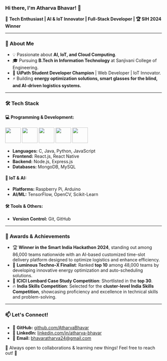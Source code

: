 ### Hi there, I'm Atharva  Bhavar! 👋

🚀 **Tech Enthusiast | AI & IoT Innovator | Full-Stack Developer | 🏆 SIH 2024 Winner**

---

### 🚀 About Me

- 💡 Passionate about **AI, IoT, and Cloud Computing**.
- 🎓 Pursuing **B.Tech in Information Technology** at Sanjivani College of Engineering.
- 💼 **UiPath Student Developer Champion** | Web Developer | IoT Innovator.
- ⚡ Building **energy optimization solutions, smart glasses for the blind, and AI-driven logistics systems.**

---

### 🛠️ Tech Stack

#### 💻 Programming & Development:
<p align="left">
  <img src="https://cdn.jsdelivr.net/gh/devicons/devicon/icons/react/react-original-wordmark.svg" width="50" height="50"/>
  <img src="https://cdn.jsdelivr.net/gh/devicons/devicon/icons/nodejs/nodejs-original-wordmark.svg" width="50" height="50"/>
  <img src="https://cdn.jsdelivr.net/gh/devicons/devicon/icons/java/java-original-wordmark.svg" width="50" height="50"/>
  <img src="https://cdn.jsdelivr.net/gh/devicons/devicon/icons/python/python-original-wordmark.svg" width="50" height="50"/>
  <img src="https://cdn.jsdelivr.net/gh/devicons/devicon/icons/c/c-original.svg" width="50" height="50"/>
</p>

- **Languages:** C, Java, Python, JavaScript
- **Frontend:** React.js, React Native
- **Backend:** Node.js, Express.js
- **Databases:** MongoDB, MySQL

#### 📡 IoT & AI:
- **Platforms:** Raspberry Pi, Arduino
- **AI/ML:** TensorFlow, OpenCV, Scikit-Learn


#### 🛠️ Tools & Others:
- **Version Control:** Git, GitHub
---


### 🏅 Awards & Achievements

- 🏆 **Winner in the Smart India Hackathon 2024**, standing out among 86,000 teams nationwide with an AI-based customized time-slot delivery platform designed to optimize logistics and enhance efficiency.
- 🌟 **Luminous Techno-X Finalist**: Ranked **top 10** among 48,000 teams by developing innovative energy optimization and auto-scheduling solutions.
- 🏅 **ICICI Lombard Case Study Competition**: Shortlisted in the **top 30**.
- 🔥 **India Skills Competition**: Selected for the **cluster-level India Skills Competition**, showcasing proficiency and excellence in technical skills and problem-solving.

---

### 📫 Let's Connect!
- 🔗 **GitHub:** [github.com/AtharvaBhavar](https://github.com/AtharvaBhavar)
- 💼 **LinkedIn:** [linkedin.com/in/atharva-bhavar](https://www.linkedin.com/in/atharva-bhavar/)
- 📧 **Email:** bhavaratharva24@gmail.com 

🔹 Always open to collaborations & learning new things! Feel free to reach out! 🚀
